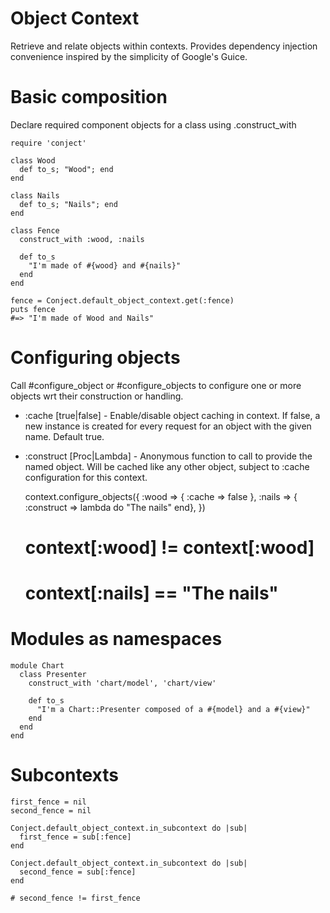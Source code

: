 # Object Context #

Retrieve and relate objects within contexts.  Provides dependency injection convenience inspired by the simplicity of Google's Guice.

# Basic composition #

Declare required component objects for a class using .construct_with


    require 'conject'

    class Wood
      def to_s; "Wood"; end
    end

    class Nails
      def to_s; "Nails"; end
    end

    class Fence
      construct_with :wood, :nails

      def to_s
        "I'm made of #{wood} and #{nails}"
      end
    end

    fence = Conject.default_object_context.get(:fence)
    puts fence
    #=> "I'm made of Wood and Nails"

# Configuring objects #

Call #configure_object or #configure_objects to configure one or more objects wrt
their construction or handling. 

* :cache [true|false] - Enable/disable object caching in context.  If false, a new instance is created for every request for an object with the given name. Default true.
* :construct [Proc|Lambda] - Anonymous function to call to provide the named object.  Will be cached like any other object, subject to :cache configuration for this context.

    context.configure_objects({
      :wood => { :cache => false },
      :nails => { :construct => lambda do "The nails" end},
    })
    # context[:wood] != context[:wood]
    # context[:nails] == "The nails"

# Modules as namespaces #

    module Chart
      class Presenter
        construct_with 'chart/model', 'chart/view'

        def to_s
          "I'm a Chart::Presenter composed of a #{model} and a #{view}"
        end
      end
    end

# Subcontexts #

    first_fence = nil
    second_fence = nil

    Conject.default_object_context.in_subcontext do |sub|
      first_fence = sub[:fence]
    end

    Conject.default_object_context.in_subcontext do |sub|
      second_fence = sub[:fence]
    end

    # second_fence != first_fence

